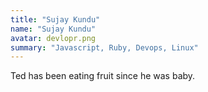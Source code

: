 ```yaml
---
title: "Sujay Kundu"
name: "Sujay Kundu"
avatar: devlopr.png
summary: "Javascript, Ruby, Devops, Linux"
---
```

Ted has been eating fruit since he was baby.